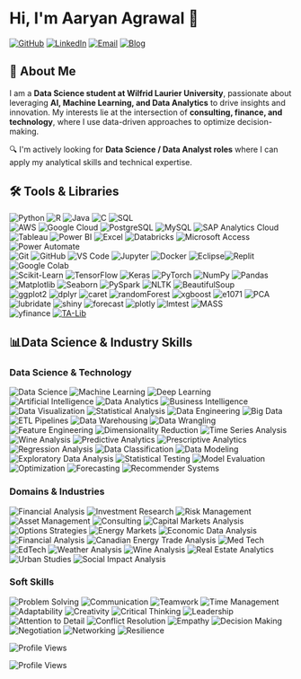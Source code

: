 # Hi, I'm Aaryan Agrawal 👋  

[![GitHub](https://img.shields.io/badge/GitHubRepo-Aaryan--Agr-181717?style=flat&logo=github)](https://github.com/Aaryan-Agr?tab=repositories)
[![LinkedIn](https://img.shields.io/badge/LinkedIn-Aaryan%20Agrawal-0A66C2?style=flat&logo=linkedin&logoColor=white)](https://www.linkedin.com/in/aaryan-agrawal01)
[![Email](https://img.shields.io/badge/Email-aaryan.agr1610%40gmail.com-D14836?style=flat&logo=gmail&logoColor=white)](mailto:aaryan.agr1610@gmail.com)
[![Blog](https://img.shields.io/badge/Blog-Coming%20Soon-blue?style=flat&logo=code)](https://medium.com/@aaryan.agr1610)

## 🚀 About Me  


I am a **Data Science student at Wilfrid Laurier University**, passionate about leveraging **AI, Machine Learning, and Data Analytics** to drive insights and innovation. My interests lie at the intersection of **consulting, finance, and technology**, where I use data-driven approaches to optimize decision-making.  

🔍 I'm actively looking for **Data Science / Data Analyst roles** where I can apply my analytical skills and technical expertise.  


## 🛠️ Tools & Libraries  

![Python](https://img.shields.io/badge/-Python-black?style=flat-square&logo=Python) ![R](https://img.shields.io/badge/-R-276DC3?style=flat-square&logo=R) ![Java](https://img.shields.io/badge/-Java-007396?style=flat-square&logo=java) ![C](https://img.shields.io/badge/-C-00599C?style=flat-square&logo=c) ![SQL](https://img.shields.io/badge/-SQL-4479A1?style=flat-square&logo=sqlite)  <br>![AWS](https://img.shields.io/badge/-AWS-232F3E?style=flat-square&logo=amazon-aws) ![Google Cloud](https://img.shields.io/badge/-Google%20Cloud-4285F4?style=flat-square&logo=google-cloud) ![PostgreSQL](https://img.shields.io/badge/-PostgreSQL-336791?style=flat-square&logo=postgresql) ![MySQL](https://img.shields.io/badge/-MySQL-black?style=flat-square&logo=mysql) ![SAP Analytics Cloud](https://img.shields.io/badge/-SAP%20Analytics%20Cloud-003366?style=flat-square&logo=sap) <br> ![Tableau](https://img.shields.io/badge/-Tableau-E97627?style=flat-square&logo=tableau) ![Power BI](https://img.shields.io/badge/-Power%20BI-F2C811?style=flat-square&logo=power-bi) ![Excel](https://img.shields.io/badge/-Excel-217346?style=flat-square&logo=microsoft-excel) ![Databricks](https://img.shields.io/badge/-Databricks-FF3621?style=flat-square&logo=databricks) ![Microsoft Access](https://img.shields.io/badge/-Microsoft%20Access-A4373A?style=flat-square&logo=microsoft-access) ![Power Automate](https://img.shields.io/badge/-Power%20Automate-0078D4?style=flat-square&logo=microsoft-power-automate)<br> ![Git](https://img.shields.io/badge/-Git-black?style=flat-square&logo=git) ![GitHub](https://img.shields.io/badge/-GitHub-181717?style=flat-square&logo=github) ![VS Code](https://img.shields.io/badge/-VS%20Code-007ACC?style=flat-square&logo=visual-studio-code) ![Jupyter](https://img.shields.io/badge/-Jupyter-F37626?style=flat-square&logo=jupyter) ![Docker](https://img.shields.io/badge/-Docker-black?style=flat-square&logo=docker) ![Eclipse](https://img.shields.io/badge/-Eclipse-2C2255?style=flat-square&logo=eclipse)![Replit](https://img.shields.io/badge/-Replit-6676F5?style=flat-square&logo=replit)![Google Colab](https://img.shields.io/badge/-Google%20Colab-F9AB00?style=flat-square&logo=googlecolab)<br> 
![Scikit-Learn](https://img.shields.io/badge/-Scikit--Learn-F7931E?style=flat-square&logo=scikit-learn) ![TensorFlow](https://img.shields.io/badge/-TensorFlow-FF6F00?style=flat-square&logo=tensorflow) ![Keras](https://img.shields.io/badge/-Keras-D00000?style=flat-square&logo=keras) ![PyTorch](https://img.shields.io/badge/-PyTorch-EE4C2C?style=flat-square&logo=pytorch) ![NumPy](https://img.shields.io/badge/-NumPy-013243?style=flat-square&logo=numpy) ![Pandas](https://img.shields.io/badge/-Pandas-150458?style=flat-square&logo=pandas) ![Matplotlib](https://img.shields.io/badge/-Matplotlib-008080?style=flat-square&logo=python) ![Seaborn](https://img.shields.io/badge/-Seaborn-3776AB?style=flat-square&logo=python) ![PySpark](https://img.shields.io/badge/-PySpark-E25A1C?style=flat-square&logo=apache-spark) ![NLTK](https://img.shields.io/badge/-NLTK-005C5C?style=flat-square&logo=nltk) ![BeautifulSoup](https://img.shields.io/badge/-BeautifulSoup-61C1F1?style=flat-square&logo=python) <br> ![ggplot2](https://img.shields.io/badge/-ggplot2-ED6A5A?style=flat-square&logo=ggplot2) ![dplyr](https://img.shields.io/badge/-dplyr-9A00D8?style=flat-square&logo=r) ![caret](https://img.shields.io/badge/-caret-808080?style=flat-square&logo=r) ![randomForest](https://img.shields.io/badge/-randomForest-008080?style=flat-square&logo=r) ![xgboost](https://img.shields.io/badge/-xgboost-3E9F44?style=flat-square&logo=xgboost) ![e1071](https://img.shields.io/badge/-e1071-0065A4?style=flat-square&logo=r) ![PCA](https://img.shields.io/badge/-PCA-FA9B00?style=flat-square&logo=r) ![lubridate](https://img.shields.io/badge/-lubridate-FF6A13?style=flat-square&logo=r) ![shiny](https://img.shields.io/badge/-shiny-2C3E50?style=flat-square&logo=r) ![forecast](https://img.shields.io/badge/-forecast-3E9F44?style=flat-square&logo=r) ![plotly](https://img.shields.io/badge/-plotly-3C99E1?style=flat-square&logo=plotly) ![lmtest](https://img.shields.io/badge/-lmtest-FF1C1C?style=flat-square&logo=r) ![MASS](https://img.shields.io/badge/-MASS-32CD32?style=flat-square&logo=r)<br>![yfinance](https://img.shields.io/badge/-yFinance-009688?style=flat-square&logo=python) [![TA-Lib](https://img.shields.io/badge/TA--Lib-FFB000?style=flat-square&logo=tradingview)](https://github.com/mrjbq7/ta-lib)  


## 📊Data Science & Industry Skills

### Data Science & Technology
![Data Science](https://img.shields.io/badge/-Data%20Science-FF6F00?style=flat-square&logo=python)
![Machine Learning](https://img.shields.io/badge/-Machine%20Learning-0277BD?style=flat-square&logo=tensorflow)
![Deep Learning](https://img.shields.io/badge/-Deep%20Learning-FF6F61?style=flat-square&logo=pytorch)
![Artificial Intelligence](https://img.shields.io/badge/-Artificial%20Intelligence-8E44AD?style=flat-square&logo=openai)
![Data Analytics](https://img.shields.io/badge/-Data%20Analytics-4CAF50?style=flat-square&logo=google-analytics)
![Business Intelligence](https://img.shields.io/badge/-Business%20Intelligence-0A66C2?style=flat-square&logo=microsoft-power-bi)
![Data Visualization](https://img.shields.io/badge/-Data%20Visualization-E37400?style=flat-square&logo=tableau)
![Statistical Analysis](https://img.shields.io/badge/-Statistical%20Analysis-008080?style=flat-square&logo=r)
![Data Engineering](https://img.shields.io/badge/-Data%20Engineering-FF5733?style=flat-square&logo=apache-spark)
![Big Data](https://img.shields.io/badge/-Big%20Data-3F51B5?style=flat-square&logo=databricks)
![ETL Pipelines](https://img.shields.io/badge/-ETL%20Pipelines-673AB7?style=flat-square&logo=amazon-redshift)
![Data Warehousing](https://img.shields.io/badge/-Data%20Warehousing-9C27B0?style=flat-square&logo=postgresql)
![Data Wrangling](https://img.shields.io/badge/-Data%20Wrangling-009688?style=flat-square&logo=pandas)
![Feature Engineering](https://img.shields.io/badge/-Feature%20Engineering-1976D2?style=flat-square&logo=scikit-learn)
![Dimensionality Reduction](https://img.shields.io/badge/-Dimensionality%20Reduction-FFC107?style=flat-square&logo=pca)
![Time Series Analysis](https://img.shields.io/badge/-Time%20Series%20Analysis-FF9800?style=flat-square&logo=python)
![Wine Analysis](https://img.shields.io/badge/Wine%20Analysis-6A4E5B?style=flat-square&logo=wine-glass)
![Predictive Analytics](https://img.shields.io/badge/Predictive%20Analytics-yellowgreen)
![Prescriptive Analytics](https://img.shields.io/badge/Prescriptive%20Analytics-lightgray)
![Regression Analysis](https://img.shields.io/badge/Regression%20Analysis-orange)
![Data Classification](https://img.shields.io/badge/Data%20Classification-darkorange)
![Data Modeling](https://img.shields.io/badge/Data%20Modeling-royalblue)
![Exploratory Data Analysis](https://img.shields.io/badge/Exploratory%20Data%20Analysis-forestgreen)
![Statistical Testing](https://img.shields.io/badge/Statistical%20Testing-lightblue)
![Model Evaluation](https://img.shields.io/badge/Model%20Evaluation-yellow)
![Optimization](https://img.shields.io/badge/Optimization-forestgreen)
![Forecasting](https://img.shields.io/badge/Forecasting-darkorange)
![Recommender Systems](https://img.shields.io/badge/Recommender%20Systems-deepskyblue)

### Domains & Industries
![Financial Analysis](https://img.shields.io/badge/-Financial%20Analysis-125D98?style=flat-square&logo=adobe-acrobat-reader)
![Investment Research](https://img.shields.io/badge/-Investment%20Research-0A66C2?style=flat-square&logo=microsoft-excel)
![Risk Management](https://img.shields.io/badge/-Risk%20Management-6A1B9A?style=flat-square&logo=marketo)
![Asset Management](https://img.shields.io/badge/-Asset%20Management-2E7D32?style=flat-square&logo=bitcoin)
![Consulting](https://img.shields.io/badge/-Consulting-34495E?style=flat-square&logo=slides)
![Capital Markets Analysis](https://img.shields.io/badge/Capital%20Markets%20Analysis-blue)
![Options Strategies](https://img.shields.io/badge/Options%20Strategies-green)
![Energy Markets](https://img.shields.io/badge/Energy%20Markets-orange)
![Economic Data Analysis](https://img.shields.io/badge/Economic%20Data%20Analysis-lightblue)
![Financial Analysis](https://img.shields.io/badge/Financial%20Analysis-darkgreen)
![Canadian Energy Trade Analysis](https://img.shields.io/badge/Canadian%20Energy%20Trade%20Analysis-yellow)
![Med Tech](https://img.shields.io/badge/Medical%20Technology-FF8C00?style=flat-square&logo=healthcare)
![EdTech](https://img.shields.io/badge/Educational%20Technology-FF9800?style=flat-square&logo=edu)
![Weather Analysis](https://img.shields.io/badge/Weather%20Analysis-2196F3?style=flat-square&logo=cloud)
![Wine Analysis](https://img.shields.io/badge/Wine%20Analysis-9C27B0?style=flat-square&logo=wine)
![Real Estate Analytics](https://img.shields.io/badge/Real%20Estate%20Analytics-0D47A1?style=flat-square&logo=google-chrome)
![Urban Studies](https://img.shields.io/badge/Urban%20Studies-8E44AD?style=flat-square&logo=citymapper)
![Social Impact Analysis](https://img.shields.io/badge/Social%20Impact%20Analysis-43A047?style=flat-square&logo=twitter)

### Soft Skills

![Problem Solving](https://img.shields.io/badge/Problem%20Solving-FF6F00?style=flat-square)
![Communication](https://img.shields.io/badge/Communication-0277BD?style=flat-square)
![Teamwork](https://img.shields.io/badge/Teamwork%20and%20Collaboration-4CAF50?style=flat-square)
![Time Management](https://img.shields.io/badge/Time%20Management-FF9800?style=flat-square)
![Adaptability](https://img.shields.io/badge/Adaptability-8E44AD?style=flat-square)
![Creativity](https://img.shields.io/badge/Creativity-FFC107?style=flat-square)
![Critical Thinking](https://img.shields.io/badge/Critical%20Thinking-1976D2?style=flat-square)
![Leadership](https://img.shields.io/badge/Leadership-009688?style=flat-square)
![Attention to Detail](https://img.shields.io/badge/Attention%20to%20Detail-0A66C2?style=flat-square)
![Conflict Resolution](https://img.shields.io/badge/Conflict%20Resolution-9C27B0?style=flat-square)
![Empathy](https://img.shields.io/badge/Empathy-3F51B5?style=flat-square)
![Decision Making](https://img.shields.io/badge/Decision%20Making-673AB7?style=flat-square)
![Negotiation](https://img.shields.io/badge/Negotiation-125D98?style=flat-square)
![Networking](https://img.shields.io/badge/Networking-34495E?style=flat-square)
![Resilience](https://img.shields.io/badge/Resilience-FF5733?style=flat-square)


![Profile Views](https://github-readme-stats.vercel.app/api?username=Aaryan-Agr&show_icons=true&theme=tokyonight)

![Profile Views](https://komarev.com/ghpvc/?username=Aaryan-Agr&color=blue)

